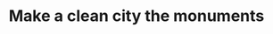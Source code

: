 ---
pid: ch889
title: Make a clean city the monuments
location_transcription: City Hall Courtyard/City Wide
coordinates: "[-75.163631803952, 39.952243183463]"
zipcode: '19129'
gen_neighborhood: Northwest Philadelphia
neighborhood: East Falls
outside_phl: 
age: '25'
age_range: 20-29
instagram: 
image_file_name: ch_889.jpg
proposal_transcription: In each neighborhood of Philly, residents will collect garbage
  on their streets. Trucks will bring that garbage to city hall, where a team will
  build a trash-mandala-replica of the Penn's Plan compass. Each neighborhood's trash
  will fill in a section of the compass, and over the course of a week the garbage
  will accumulate and pile high, documenting the scope and distribution of trash in
  the city. And then, we clean.
topic: Neighborhoods,Sanitation,Sustainability
topic_summary: 0, 0, 0, 0
type: Sculpture Statue,Image
keywords_other: city hall, mandala, trash, garbage, litter, waste
credit: Yannick
image_labels: 
twitter: 
facebook: 
permalink: "/monuments/ch889/"
layout: item-page
---